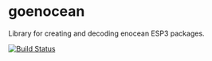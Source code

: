 goenocean
=========

Library for creating and decoding enocean ESP3 packages.

[![Build Status](https://travis-ci.org/jonaz/goenocean.svg?branch=master)](https://travis-ci.org/jonaz/goenocean)
